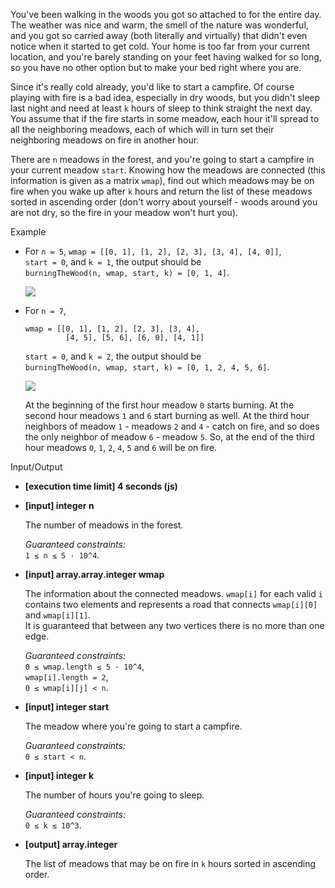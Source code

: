 
You've been walking in the woods you got so attached to for the entire day. The weather was nice and warm, the smell of the nature was wonderful, and you got so carried away (both literally and virtually) that didn't even notice when it started to get cold. Your home is too far from your current location, and you're barely standing on your feet having walked for so long, so you have no other option but to make your bed right where you are.

Since it's really cold already, you'd like to start a campfire. Of course playing with fire is a bad idea, especially in dry woods, but you didn't sleep last night and need at least  `k`  hours of sleep to think straight the next day. You assume that if the fire starts in some meadow, each hour it'll spread to all the neighboring meadows, each of which will in turn set their neighboring meadows on fire in another hour.

There are  `n`  meadows in the forest, and you're going to start a campfire in your current meadow  `start`. Knowing how the meadows are connected (this information is given as a matrix  `wmap`), find out which meadows may be on fire when you wake up after  `k`  hours and return the list of these meadows sorted in ascending order (don't worry about yourself - woods around you are not dry, so the fire in your meadow won't hurt you).

Example

-   For  `n = 5`,  `wmap = [[0, 1], [1, 2], [2, 3], [3, 4], [4, 0]]`,  
    `start = 0`, and  `k = 1`, the output should be  
    `burningTheWood(n, wmap, start, k) = [0, 1, 4]`.

    ![](https://codesignal.s3.amazonaws.com/tasks/burningTheWood/img/example1.png?_tm=1581999232378)

-   For  `n = 7`,

    ```
    wmap = [[0, 1], [1, 2], [2, 3], [3, 4], 
             [4, 5], [5, 6], [6, 0], [4, 1]]
    
    ```

    `start = 0`, and  `k = 2`, the output should be  
    `burningTheWood(n, wmap, start, k) = [0, 1, 2, 4, 5, 6]`.

    ![](https://codesignal.s3.amazonaws.com/tasks/burningTheWood/img/example2.png?_tm=1581999232640)

    At the beginning of the first hour meadow  `0`  starts burning. At the second hour meadows  `1`  and  `6`  start burning as well. At the third hour neighbors of meadow  `1`  - meadows  `2`  and  `4`  - catch on fire, and so does the only neighbor of meadow  `6`  - meadow  `5`. So, at the end of the third hour meadows  `0`,  `1`,  `2`,  `4`,  `5`  and  `6`  will be on fire.


Input/Output

-   **[execution time limit] 4 seconds (js)**

-   **[input] integer n**

    The number of meadows in the forest.

    _Guaranteed constraints:_  
    `1 ≤ n ≤ 5 · 10^4`.

-   **[input] array.array.integer wmap**

    The information about the connected meadows.  `wmap[i]`  for each valid  `i`  contains two elements and represents a road that connects  `wmap[i][0]`  and  `wmap[i][1]`.  
    It is guaranteed that between any two vertices there is no more than one edge.

    _Guaranteed constraints:_  
    `0 ≤ wmap.length ≤ 5 · 10^4`,  
    `wmap[i].length = 2`,  
    `0 ≤ wmap[i][j] < n`.

-   **[input] integer start**

    The meadow where you're going to start a campfire.

    _Guaranteed constraints:_  
    `0 ≤ start < n`.

-   **[input] integer k**

    The number of hours you're going to sleep.

    _Guaranteed constraints:_  
    `0 ≤ k ≤ 10^3`.

-   **[output] array.integer**

    The list of meadows that may be on fire in  `k`  hours sorted in ascending order.
